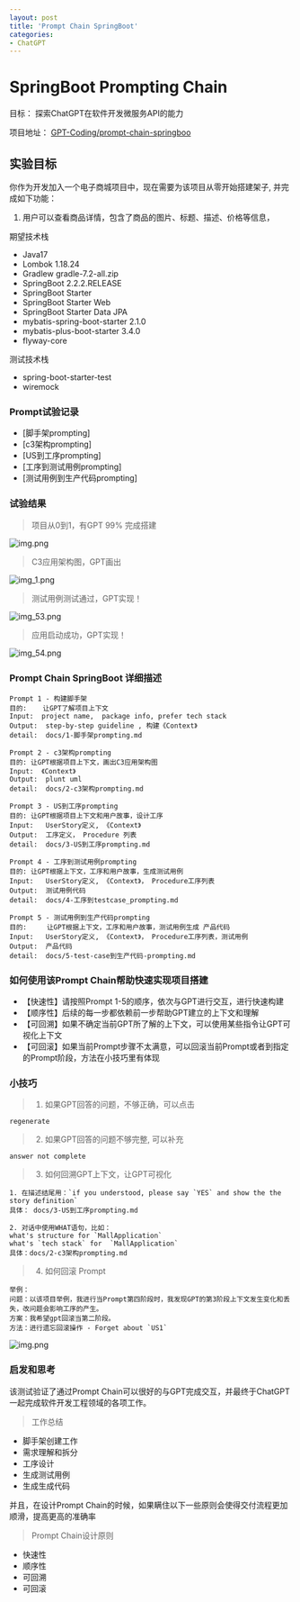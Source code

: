 ```yaml
---
layout: post
title: 'Prompt Chain SpringBoot'
categories:
- ChatGPT
---
```


# SpringBoot Prompting Chain

目标： 探索ChatGPT在软件开发微服务API的能力

项目地址： [GPT-Coding/prompt-chain-springboo](https://github.com/GPT-Coding/prompt-chain-springboot)

## 实验目标

你作为开发加入一个电子商城项目中，现在需要为该项目从零开始搭建架子, 并完成如下功能：

1. 用户可以查看商品详情，包含了商品的图片、标题、描述、价格等信息，

期望技术栈

* Java17
* Lombok 1.18.24
* Gradlew gradle-7.2-all.zip
* SpringBoot 2.2.2.RELEASE
* SpringBoot Starter
* SpringBoot Starter Web
* SpringBoot Starter Data JPA
* mybatis-spring-boot-starter 2.1.0
* mybatis-plus-boot-starter 3.4.0
* flyway-core

测试技术栈

* spring-boot-starter-test
* wiremock

### Prompt试验记录

* [脚手架prompting]
* [c3架构prompting]
* [US到工序prompting]
* [工序到测试用例prompting]
* [测试用例到生产代码prompting]

### 试验结果

> 项目从0到1，有GPT 99% 完成搭建

![img.png](https://blog-1259114324.cos.ap-chengdu.myqcloud.com/gpt-prompt-chain-springboot/1.png)

> C3应用架构图，GPT画出

![img_1.png](https://blog-1259114324.cos.ap-chengdu.myqcloud.com/gpt-prompt-chain-springboot/2.png)

> 测试用例测试通过，GPT实现！

![img_53.png](https://blog-1259114324.cos.ap-chengdu.myqcloud.com/gpt-prompt-chain-springboot/3.png)

> 应用启动成功，GPT实现！

![img_54.png](https://blog-1259114324.cos.ap-chengdu.myqcloud.com/gpt-prompt-chain-springboot/4.png)

### Prompt Chain SpringBoot 详细描述

```text
Prompt 1 - 构建脚手架
目的:    让GPT了解项目上下文
Input:  project name,  package info, prefer tech stack
Output:  step-by-step guideline , 构建《Context》
detail:  docs/1-脚手架prompting.md
```

```text
Prompt 2 - c3架构prompting
目的: 让GPT根据项目上下文，画出C3应用架构图
Input:  《Context》
Output:  plunt uml
detail:  docs/2-c3架构prompting.md
```

```text
Prompt 3 - US到工序prompting
目的: 让GPT根据项目上下文和用户故事，设计工序
Input:   UserStory定义, 《Context》
Output:  工序定义， Procedure 列表
detail:  docs/3-US到工序prompting.md
```

```text
Prompt 4 - 工序到测试用例prompting
目的: 让GPT根据上下文，工序和用户故事，生成测试用例
Input:   UserStory定义, 《Context》， Procedure工序列表
Output:  测试用例代码
detail:  docs/4-工序到testcase_prompting.md
```

```text
Prompt 5 - 测试用例到生产代码prompting
目的:     让GPT根据上下文，工序和用户故事，测试用例生成 产品代码
Input:   UserStory定义, 《Context》， Procedure工序列表，测试用例
Output:  产品代码
detail:  docs/5-test-case到生产代码-prompting.md
```

### 如何使用该Prompt Chain帮助快速实现项目搭建

* 【快速性】请按照Prompt 1-5的顺序，依次与GPT进行交互，进行快速构建
* 【顺序性】后续的每一步都依赖前一步帮助GPT建立的上下文和理解
* 【可回溯】如果不确定当前GPT所了解的上下文，可以使用某些指令让GPT可视化上下文
* 【可回滚】如果当前Prompt步骤不太满意，可以回滚当前Prompt或者到指定的Prompt阶段，方法在小技巧里有体现

### 小技巧

> 1. 如果GPT回答的问题，不够正确，可以点击

```text
regenerate
```

> 2. 如果GPT回答的问题不够完整, 可以补充

```text
answer not complete
```

> 3. 如何回溯GPT上下文，让GPT可视化

```text
1. 在描述结尾用：`if you understood, please say `YES` and show the the story definition`   
具体： docs/3-US到工序prompting.md

2. 对话中使用WHAT语句，比如： 
what's structure for `MallApplication`
what's `tech stack` for  `MallApplication`
具体：docs/2-c3架构prompting.md
```

> 4. 如何回滚 Prompt

```text
举例： 
问题：以该项目举例，我进行当Prompt第四阶段时，我发现GPT的第3阶段上下文发生变化和丢失，改问题会影响工序的产生。
方案：我希望gpt回滚当第二阶段。
方法：进行遗忘回滚操作 - Forget about `US1`
```

![img.png](https://blog-1259114324.cos.ap-chengdu.myqcloud.com/gpt-prompt-chain-springboot/5.png)

### 启发和思考

该测试验证了通过Prompt Chain可以很好的与GPT完成交互，并最终于ChatGPT一起完成软件开发工程领域的各项工作。
> 工作总结
* 脚手架创建工作
* 需求理解和拆分
* 工序设计
* 生成测试用例
* 生成生成代码

并且，在设计Prompt Chain的时候，如果瞒住以下一些原则会使得交付流程更加顺滑，提高更高的准确率
> Prompt Chain设计原则
* 快速性
* 顺序性
* 可回溯
* 可回滚
